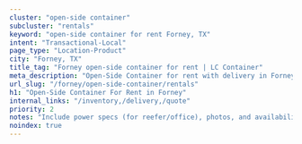 ```yaml
---
cluster: "open-side container"
subcluster: "rentals"
keyword: "open-side container for rent Forney, TX"
intent: "Transactional-Local"
page_type: "Location-Product"
city: "Forney, TX"
title_tag: "Forney open-side container for rent | LC Container"
meta_description: "Open-Side Container for rent with delivery in Forney, TX. LC Container — local Since 2003. Get pricing today."
url_slug: "/forney/open-side-container/rentals"
h1: "Open-Side Container For Rent in Forney"
internal_links: "/inventory,/delivery,/quote"
priority: 2
notes: "Include power specs (for reefer/office), photos, and availability."
noindex: true
---
```


<!-- TODO: Add unique city/inventory copy, images, and internal links here. -->
